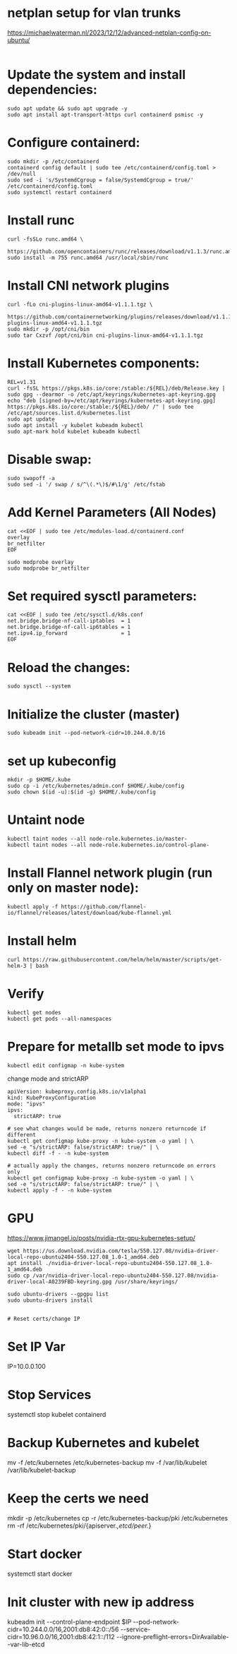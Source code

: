 # netplan setup for vlan trunks
https://michaelwaterman.nl/2023/12/12/advanced-netplan-config-on-ubuntu/
```

```



# Update the system and install dependencies:
```
sudo apt update && sudo apt upgrade -y
sudo apt install apt-transport-https curl containerd psmisc -y
```

# Configure containerd:
```
sudo mkdir -p /etc/containerd
containerd config default | sudo tee /etc/containerd/config.toml > /dev/null
sudo sed -i 's/SystemdCgroup = false/SystemdCgroup = true/' /etc/containerd/config.toml
sudo systemctl restart containerd
```
# Install runc
```
curl -fsSLo runc.amd64 \
  https://github.com/opencontainers/runc/releases/download/v1.1.3/runc.amd64
sudo install -m 755 runc.amd64 /usr/local/sbin/runc
```
# Install CNI network plugins
```
curl -fLo cni-plugins-linux-amd64-v1.1.1.tgz \
  https://github.com/containernetworking/plugins/releases/download/v1.1.1/cni-plugins-linux-amd64-v1.1.1.tgz
sudo mkdir -p /opt/cni/bin
sudo tar Cxzvf /opt/cni/bin cni-plugins-linux-amd64-v1.1.1.tgz
```

# Install Kubernetes components:
```
REL=v1.31
curl -fsSL https://pkgs.k8s.io/core:/stable:/${REL}/deb/Release.key | sudo gpg --dearmor -o /etc/apt/keyrings/kubernetes-apt-keyring.gpg
echo "deb [signed-by=/etc/apt/keyrings/kubernetes-apt-keyring.gpg] https://pkgs.k8s.io/core:/stable:/${REL}/deb/ /" | sudo tee /etc/apt/sources.list.d/kubernetes.list
sudo apt update
sudo apt install -y kubelet kubeadm kubectl
sudo apt-mark hold kubelet kubeadm kubectl
```
# Disable swap:
```
sudo swapoff -a
sudo sed -i '/ swap / s/^\(.*\)$/#\1/g' /etc/fstab
```

# Add Kernel Parameters (All Nodes)
```
cat <<EOF | sudo tee /etc/modules-load.d/containerd.conf
overlay
br_netfilter
EOF

```
```
sudo modprobe overlay
sudo modprobe br_netfilter        
```

# Set required sysctl parameters:
```
cat <<EOF | sudo tee /etc/sysctl.d/k8s.conf
net.bridge.bridge-nf-call-iptables  = 1
net.bridge.bridge-nf-call-ip6tables = 1
net.ipv4.ip_forward                 = 1
EOF
```

# Reload the changes:
```
sudo sysctl --system    
```

# Initialize the cluster (master)
```
sudo kubeadm init --pod-network-cidr=10.244.0.0/16
```

# set up kubeconfig
```
mkdir -p $HOME/.kube
sudo cp -i /etc/kubernetes/admin.conf $HOME/.kube/config
sudo chown $(id -u):$(id -g) $HOME/.kube/config
```

# Untaint node
```
kubectl taint nodes --all node-role.kubernetes.io/master-
kubectl taint nodes --all node-role.kubernetes.io/control-plane-
```

# Install Flannel network plugin (run only on master node):
```
kubectl apply -f https://github.com/flannel-io/flannel/releases/latest/download/kube-flannel.yml
```

# Install helm
```
curl https://raw.githubusercontent.com/helm/helm/master/scripts/get-helm-3 | bash
```

# Verify
```
kubectl get nodes
kubectl get pods --all-namespaces
```

# Prepare for metallb set mode to ipvs
```
kubectl edit configmap -n kube-system
```
change mode and strictARP
```
apiVersion: kubeproxy.config.k8s.io/v1alpha1
kind: KubeProxyConfiguration
mode: "ipvs"
ipvs:
  strictARP: true
```

```
# see what changes would be made, returns nonzero returncode if different
kubectl get configmap kube-proxy -n kube-system -o yaml | \
sed -e "s/strictARP: false/strictARP: true/" | \
kubectl diff -f - -n kube-system

# actually apply the changes, returns nonzero returncode on errors only
kubectl get configmap kube-proxy -n kube-system -o yaml | \
sed -e "s/strictARP: false/strictARP: true/" | \
kubectl apply -f - -n kube-system
```

# GPU
https://www.jimangel.io/posts/nvidia-rtx-gpu-kubernetes-setup/

```
wget https://us.download.nvidia.com/tesla/550.127.08/nvidia-driver-local-repo-ubuntu2404-550.127.08_1.0-1_amd64.deb
apt install ./nvidia-driver-local-repo-ubuntu2404-550.127.08_1.0-1_amd64.deb 
sudo cp /var/nvidia-driver-local-repo-ubuntu2404-550.127.08/nvidia-driver-local-A0239FBD-keyring.gpg /usr/share/keyrings/
```

```
sudo ubuntu-drivers --gpgpu list
sudo ubuntu-drivers install


# Reset certs/change IP
```
# Set IP Var
IP=10.0.0.100
 
# Stop Services
systemctl stop kubelet containerd
 
# Backup Kubernetes and kubelet
mv -f /etc/kubernetes /etc/kubernetes-backup
mv -f /var/lib/kubelet /var/lib/kubelet-backup
 
# Keep the certs we need
mkdir -p /etc/kubernetes
cp -r /etc/kubernetes-backup/pki /etc/kubernetes
rm -rf /etc/kubernetes/pki/{apiserver.*,etcd/peer.*}
 
# Start docker
systemctl start docker
 
# Init cluster with new ip address
kubeadm init --control-plane-endpoint $IP --pod-network-cidr=10.244.0.0/16,2001:db8:42:0::/56 --service-cidr=10.96.0.0/16,2001:db8:42:1::/112 --ignore-preflight-errors=DirAvailable--var-lib-etcd
```